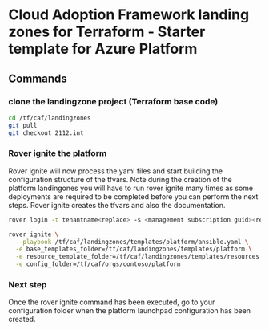 # Cloud Adoption Framework landing zones for Terraform - Starter template for Azure Platform


## Commands

### clone the landingzone project (Terraform base code)
```bash
cd /tf/caf/landingzones
git pull
git checkout 2112.int

```

### Rover ignite the platform
Rover ignite will now process the yaml files and start building the configuration structure of the tfvars. Note during the creation of the platform landingones you will have to run rover ignite many times as some deployments are required to be completed before you can perform the next steps.
Rover ignite creates the tfvars and also the documentation.

```bash
rover login -t tenantname<replace> -s <management subscription guid><replace>

rover ignite \
  --playbook /tf/caf/landingzones/templates/platform/ansible.yaml \
  -e base_templates_folder=/tf/caf/landingzones/templates/platform \
  -e resource_template_folder=/tf/caf/landingzones/templates/resources \
  -e config_folder=/tf/caf/orgs/contoso/platform

```

### Next step

Once the rover ignite command has been executed, go to your configuration folder when the platform launchpad configuration has been created.